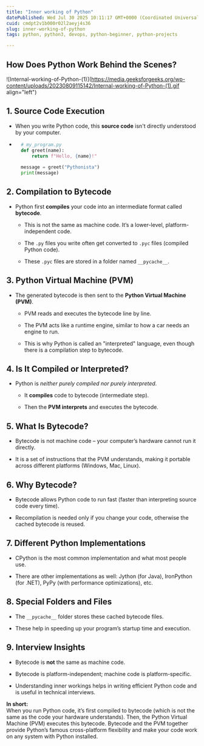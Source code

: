 ```yaml
---
title: "Inner working of Python"
datePublished: Wed Jul 30 2025 10:11:17 GMT+0000 (Coordinated Universal Time)
cuid: cmdpt2v1b000r02l2aeyj4s36
slug: inner-working-of-python
tags: python, python3, devops, python-beginner, python-projects

---
```


## How Does Python Work Behind the Scenes?

![Internal-working-of-Python-(1)](https://media.geeksforgeeks.org/wp-content/uploads/20230809115142/Internal-working-of-Python-(1).gif align="left")

## 1\. **Source Code Execution**

* When you write Python code, this **source code** isn't directly understood by your computer.
    
* ```python
    # my_program.py
    def greet(name):
        return f"Hello, {name}!"
    
    message = greet("Pythonista")
    print(message)
    ```
    

## 2\. **Compilation to Bytecode**

* Python first **compiles** your code into an intermediate format called **bytecode**.
    
    * This is not the same as machine code. It’s a lower-level, platform-independent code.
        
    * The `.py` files you write often get converted to `.pyc` files (compiled Python code).
        
    * These `.pyc` files are stored in a folder named `__pycache__`.
        

## 3\. **Python Virtual Machine (PVM)**

* The generated bytecode is then sent to the **Python Virtual Machine (PVM)**.
    
    * PVM reads and executes the bytecode line by line.
        
    * The PVM acts like a runtime engine, similar to how a car needs an engine to run.
        
    * This is why Python is called an "interpreted" language, even though there is a compilation step to bytecode.
        

## 4\. **Is It Compiled or Interpreted?**

* Python is *neither purely compiled nor purely interpreted*.
    
    * It **compiles** code to bytecode (intermediate step).
        
    * Then the **PVM interprets** and executes the bytecode.
        

## 5\. **What Is Bytecode?**

* Bytecode is not machine code – your computer’s hardware cannot run it directly.
    
* It is a set of instructions that the PVM understands, making it portable across different platforms (Windows, Mac, Linux).
    

## 6\. **Why Bytecode?**

* Bytecode allows Python code to run fast (faster than interpreting source code every time).
    
* Recompilation is needed only if you change your code, otherwise the cached bytecode is reused.
    

## 7\. **Different Python Implementations**

* CPython is the most common implementation and what most people use.
    
* There are other implementations as well: Jython (for Java), IronPython (for .NET), PyPy (with performance optimizations), etc.
    

## 8\. **Special Folders and Files**

* The `__pycache__` folder stores these cached bytecode files.
    
* These help in speeding up your program’s startup time and execution.
    

## 9\. **Interview Insights**

* Bytecode is **not** the same as machine code.
    
* Bytecode is platform-independent; machine code is platform-specific.
    
* Understanding inner workings helps in writing efficient Python code and is useful in technical interviews.
    

**In short:**  
When you run Python code, it’s first compiled to bytecode (which is not the same as the code your hardware understands). Then, the Python Virtual Machine (PVM) executes this bytecode. Bytecode and the PVM together provide Python’s famous cross-platform flexibility and make your code work on any system with Python installed.